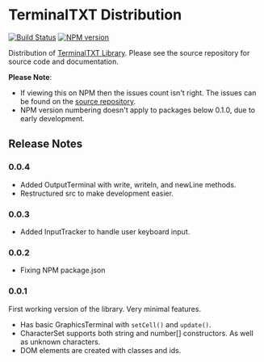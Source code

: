 # TerminalTXT Distribution

[![Build Status](https://travis-ci.org/figraham/terminaltxt-source.svg?branch=master)](https://travis-ci.org/figraham/terminaltxt-source)
[![NPM version](https://img.shields.io/npm/v/terminaltxt.svg)](https://www.npmjs.com/package/terminaltxt)

Distribution of [TerminalTXT Library](https://github.com/figraham/terminaltxt-source). Please see the source repository for source code and documentation.

**Please Note**:
- If viewing this on NPM then the issues count isn't right. The issues can be found on the [source repository](https://github.com/figraham/terminaltxt-source/issues).
- NPM version numbering doesn't apply to packages below 0.1.0, due to early development.

## Release Notes

### 0.0.4

- Added OutputTerminal with write, writeln, and newLine methods.
- Restructured src to make development easier.

### 0.0.3

- Added InputTracker to handle user keyboard input.

### 0.0.2

- Fixing NPM package.json

### 0.0.1

First working version of the library. Very minimal features.

- Has basic GraphicsTerminal with `setCell()` and `update()`.
- CharacterSet supports both string and number[] constructors. As well as unknown characters.
- DOM elements are created with classes and ids.